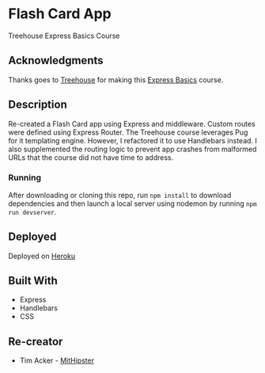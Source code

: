 # Flash Card App

Treehouse Express Basics Course

## Acknowledgments

Thanks goes to [Treehouse](https://teamtreehouse.com/) for making this [Express Basics](https://teamtreehouse.com/library/express-basics-2) course.

## Description

Re-created a Flash Card app using Express and middleware. Custom routes were defined using Express Router. The Treehouse course leverages Pug for it templating engine. However, I refactored it to use Handlebars instead. I also supplemented the routing logic to prevent app crashes from malformed URLs that the course did not have time to address.

### Running

After downloading or cloning this repo, run `npm install` to download dependencies and then launch a local server using nodemon by running `npm run devserver`.

## Deployed

Deployed on [Heroku](https://tranquil-stream-70651.herokuapp.com/)

## Built With

- Express
- Handlebars
- CSS

## Re-creator

- Tim Acker - [MitHipster](https://github.com/MitHipster)
